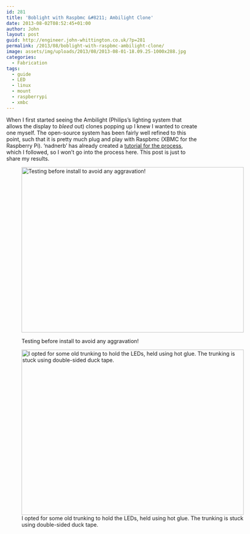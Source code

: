 ```yaml
---
id: 281
title: 'Boblight with Raspbmc &#8211; Ambilight Clone'
date: 2013-08-02T08:52:45+01:00
author: John
layout: post
guid: http://engineer.john-whittington.co.uk/?p=281
permalink: /2013/08/boblight-with-raspbmc-ambilight-clone/
image: assets/img/uploads/2013/08/2013-08-01-18.09.25-1000x288.jpg
categories:
  - Fabrication
tags:
  - guide
  - LED
  - linux
  - mount
  - raspberrypi
  - xmbc
---
```

When I first started seeing the Ambilight (Philips&#8217;s lighting system that allows the display to _bleed_ out) clones popping up I knew I wanted to create one myself. The open-source system has been fairly well refined to this point, such that it is pretty much plug and play with Raspbmc (XBMC for the Raspberry Pi). &#8216;nadnerb&#8217; has already created a [tutorial for the process](http://pibob.nadnerb.co.uk/), which I followed, so I won&#8217;t go into the process here. This post is just to share my results.<figure id="attachment_283" aria-describedby="caption-attachment-283" style="width: 584px" class="wp-caption aligncenter">

[<img loading="lazy" src="http://engineer.john-whittington.co.ukassets/img/uploads/2013/08/2013-08-01-17.39.29-1024x764.jpg" alt="Testing before install to avoid any aggravation!" width="584" height="435" class="size-large wp-image-283" srcset="/assets/img/uploads/2013/08/2013-08-01-17.39.29-1024x764.jpg 1024w, /assets/img/uploads/2013/08/2013-08-01-17.39.29-300x224.jpg 300w, /assets/img/uploads/2013/08/2013-08-01-17.39.29-401x300.jpg 401w" sizes="(max-width: 584px) 100vw, 584px" />](http://engineer.john-whittington.co.ukassets/img/uploads/2013/08/2013-08-01-17.39.29.jpg)<figcaption id="caption-attachment-283" class="wp-caption-text">Testing before install to avoid any aggravation!</figcaption></figure> <figure id="attachment_284" aria-describedby="caption-attachment-284" style="width: 584px" class="wp-caption aligncenter">[<img loading="lazy" src="http://engineer.john-whittington.co.ukassets/img/uploads/2013/08/2013-08-01-18.09.25-1024x764.jpg" alt="I opted for some old trunking to hold the LEDs, held using hot glue. The trunking is stuck using double-sided duck tape." width="584" height="435" class="size-large wp-image-284" srcset="/assets/img/uploads/2013/08/2013-08-01-18.09.25-1024x764.jpg 1024w, /assets/img/uploads/2013/08/2013-08-01-18.09.25-300x224.jpg 300w, /assets/img/uploads/2013/08/2013-08-01-18.09.25-401x300.jpg 401w" sizes="(max-width: 584px) 100vw, 584px" />](http://engineer.john-whittington.co.ukassets/img/uploads/2013/08/2013-08-01-18.09.25.jpg)<figcaption id="caption-attachment-284" class="wp-caption-text">I opted for some old trunking to hold the LEDs, held using hot glue. The trunking is stuck using double-sided duck tape.</figcaption></figure>